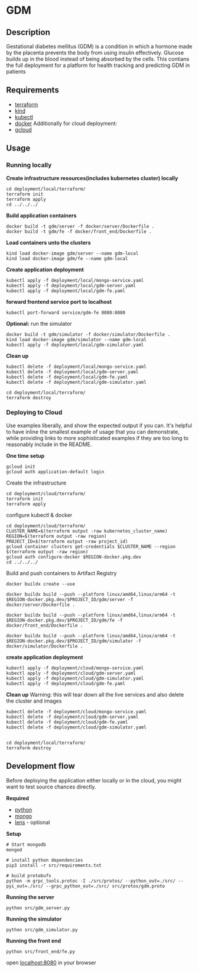 # GDM 


## Description
Gestational diabetes mellitus (GDM)  is a condition in which a hormone made by the placenta prevents the body from using insulin effectively. Glucose builds up in the blood instead of being absorbed by the cells. This contians the full deployment for a platform for health tracking and predicting GDM in patients


## Requirements
* [terraform](https://developer.hashicorp.com/terraform/tutorials/aws-get-started/install-cli)
* [kind](https://kind.sigs.k8s.io/docs/user/quick-start/)
* [kubectl](https://kubernetes.io/docs/tasks/tools/#kubectl)
* [docker](https://docs.docker.com/engine/install/)
Additionally for cloud deployment:
* [gcloud](https://cloud.google.com/sdk/docs/install-sdk)



## Usage

### Running locally

**Create infrastructure resources(includes kubernetes cluster) locally**
```
cd deployment/local/terraform/
terraform init
terraform apply
cd ../../../
```

**Build application containers**
```
docker build -t gdm/server -f docker/server/Dockerfile .
docker build -t gdm/fe -f docker/front_end/Dockerfile .
```

**Load containers unto the clusters**
```
kind load docker-image gdm/server --name gdm-local
kind load docker-image gdm/fe --name gdm-local
```

**Create application deployment**
```
kubectl apply -f deployment/local/mongo-service.yaml
kubectl apply -f deployment/local/gdm-server.yaml
kubectl apply -f deployment/local/gdm-fe.yaml
```

**forward frontend service port to localhost**
```
kubectl port-forward service/gdm-fe 8080:8080
```

**Optional:** run the simulator
```
docker build -t gdm/simulator -f docker/simulator/Dockerfile .
kind load docker-image gdm/simulator --name gdm-local
kubectl apply -f deployment/local/gdm-simulator.yaml 
```

**Clean up**

```
kubectl delete -f deployment/local/mongo-service.yaml
kubectl delete -f deployment/local/gdm-server.yaml
kubectl delete -f deployment/local/gdm-fe.yaml
kubectl delete -f deployment/local/gdm-simulator.yaml 

cd deployment/local/terraform/
terraform destroy
```
### Deploying to Cloud
Use examples liberally, and show the expected output if you can. It's helpful to have inline the smallest example of usage that you can demonstrate, while providing links to more sophisticated examples if they are too long to reasonably include in the README.

**One time setup**
```
gcloud init
gcloud auth application-default login
```

Create the infrastructure
```
cd deployment/cloud/terraform/
terraform init
terraform apply
```
configure kubectl & docker 
```
cd deployment/cloud/terraform/
CLUSTER_NAME=$(terraform output -raw kubernetes_cluster_name)
REGION=$(terraform output -raw region)
PROJECT_ID=$(terraform output -raw project_id)
gcloud container clusters get-credentials $CLUSTER_NAME --region $(terraform output -raw region)
gcloud auth configure-docker $REGION-docker.pkg.dev
cd ../../../
```


Build and push containers to Artifact Registry
```
docker buildx create --use

docker buildx build --push --platform linux/amd64,linux/arm64 -t $REGION-docker.pkg.dev/$PROJECT_ID/gdm/server -f docker/server/Dockerfile .

docker buildx build --push --platform linux/amd64,linux/arm64 -t $REGION-docker.pkg.dev/$PROJECT_ID/gdm/fe -f docker/front_end/Dockerfile .

docker buildx build --push --platform linux/amd64,linux/arm64 -t $REGION-docker.pkg.dev/$PROJECT_ID/gdm/simulator -f docker/simulator/Dockerfile .
```

**create application deployment**
```
kubectl apply -f deployment/cloud/mongo-service.yaml
kubectl apply -f deployment/cloud/gdm-server.yaml
kubectl apply -f deployment/cloud/gdm-simulator.yaml
kubectl apply -f deployment/cloud/gdm-fe.yaml

```

**Clean up**
Warning: this will tear down all the live services and also delete the cluster and images
```
kubectl delete -f deployment/cloud/mongo-service.yaml
kubectl delete -f deployment/cloud/gdm-server.yaml
kubectl delete -f deployment/cloud/gdm-fe.yaml
kubectl delete -f deployment/cloud/gdm-simulator.yaml 


cd deployment/local/terraform/
terraform destroy
```


## Development flow

Before deploying the application either locally or in the cloud, you might want to test source chances directly. 

**Required**
* [python](https://www.python.org/downloads/)
* [mongo](https://www.mongodb.com/try/download/atlascli)
* [lens](https://k8slens.dev/desktop.html) - optional

**Setup**
```
# Start mongodb
mongod

# install python dependencies
pip3 install -r src/requirements.txt

# build protobufs
python -m grpc_tools.protoc -I ./src/protos/ --python_out=./src/ --pyi_out=./src/ --grpc_python_out=./src/ src/protos/gdm.proto
```

**Running the server**
```
python src/gdm_server.py
```

**Running the simulator**
```
python src/gdm_simulator.py
```

**Running the front end**
```
python src/front_end/fe.py
```
open [localhost:8080](http://localhost:8080) in your browser 